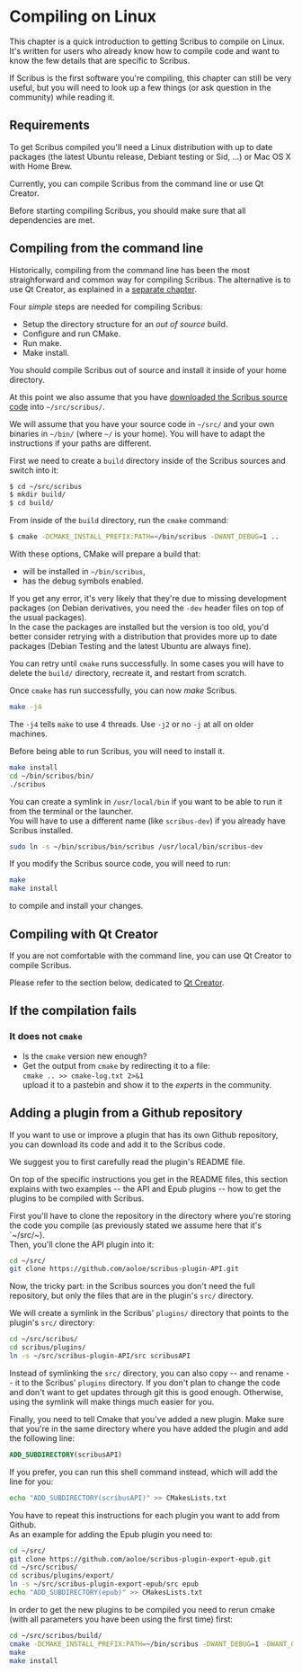 # Compiling on Linux

This chapter is a quick introduction to getting Scribus to compile on Linux. It's written for users who already know how to compile code and want to know the few details that are specific to Scribus.

If Scribus is the first software you're compiling, this chapter can still be very useful, but you will need to look up a few things (or ask question in the community) while reading it.

## Requirements

To get Scribus compiled you'll need a Linux distribution with up to date packages (the latest Ubuntu release, Debiant testing or Sid, ...) or Mac OS X with Home Brew.

Currently, you can compile Scribus from the command line or use Qt Creator.

Before starting compiling Scribus, you should make sure that all dependencies are met.

## Compiling from the command line

Historically, compiling from the command line has been the most straighforward and common way for compiling Scribus. The alternative is to use Qt Creator, as explained in a [separate chapter](compiling-with-qt-creator-en.md).

Four _simple_ steps are needed for compiling Scribus:

- Setup the directory structure for an _out of source_ build.
- Configure and run CMake.
- Run make.
- Make install.

You should compile Scribus out of source and install it inside of your home directory.

At this point we also assume that you have [downloaded the Scribus source code](getting-the-code-en.md) into `~/src/scribus/`.

We will assume that you have your source code in `~/src/` and your own binaries in `~/bin/` (where `~/` is your home). You will have to adapt the instructions if your paths are different.

First we need to create a `build` directory inside of the Scribus sources and switch into it:

```sh
$ cd ~/src/scribus
$ mkdir build/
$ cd build/
```

From inside of the `build` directory, run the `cmake` command:

```sh
$ cmake -DCMAKE_INSTALL_PREFIX:PATH=~/bin/scribus -DWANT_DEBUG=1 ..
```

With these options, CMake will prepare a build that:

- will be installed in `~/bin/scribus`,
- has the debug symbols enabled.

If you get any error, it's very likely that they're due to missing development packages (on Debian derivatives, you need the `-dev` header files on top of the usual packages).  
In the case the packages are installed but the version is too old, you'd better consider retrying with a distribution that provides more up to date packages (Debian Testing and the latest Ubuntu are always fine).

You can retry until `cmake` runs successfully. In some cases you will have to delete the `build/` directory, recreate it, and restart from scratch.

Once `cmake` has run successfully, you can now _make_ Scribus.

```sh
make -j4
```

The `-j4` tells `make` to use 4 threads. Use `-j2` or no `-j` at all on older machines.

Before being able to run Scribus, you will need to install it.

```sh
make install
cd ~/bin/scribus/bin/
./scribus
```

You can create a symlink in `/usr/local/bin` if you want to be able to run it from the terminal or the launcher.  
You will have to use a different name (like `scribus-dev`) if you already have Scribus installed.

```sh
sudo ln -s ~/bin/scribus/bin/scribus /usr/local/bin/scribus-dev
```

If you modify the Scribus source code, you will need to run:

```sh
make
make install
```

to compile and install your changes.

## Compiling with Qt Creator

If you are not comfortable with the command line, you can use Qt Creator to compile Scribus.

Please refer to the section below, dedicated to [Qt Creator](compiling-with-qt-creator-en.md).


## If the compilation fails

### It does not `cmake`

- Is the `cmake` version new enough?
- Get the output from `cmake` by redirecting it to a file:  
  `cmake .. >> cmake-log.txt 2>&1`  
  upload it to a pastebin and show it to the _experts_ in the community.

## Adding a plugin from a Github repository

If you want to use or improve a plugin that has its own Github repository, you can download its code and add it to the Scribus code.

We suggest you to first carefully read the plugin's README file.  

On top of the specific instructions you get in the README files, this section explains with two examples -- the API and Epub plugins -- how to get the plugins to be compiled with Scribus.

First you'll have to clone the repository in the directory where you're storing the code you compile (as previously stated we assume here that it's `~/src/~).  
Then, you'll clone the API plugin into it:

```sh
cd ~/src/
git clone https://github.com/aoloe/scribus-plugin-API.git
```

Now, the tricky part: in the Scribus sources you don't need the full repository, but only the files that are in the plugin's `src/` directory. 

We will create a symlink in the Scribus' `plugins/` directory that points to the plugin's `src/` directory:

```sh
cd ~/src/scribus/
cd scribus/plugins/
ln -s ~/src/scribus-plugin-API/src scribusAPI
```

Instead of symlinking the `src/` directory, you can also copy -- and rename -- it to the Scribus' `plugins` directory. If you don't plan to change the code and don't want to get updates through git this is good enough. Otherwise, using the symlink will make things much easier for you.

Finally, you need to tell Cmake that you've added a new plugin. Make sure that you're in the same directory where you have added the plugin and add the following line:

```.cmake
ADD_SUBDIRECTORY(scribusAPI)
```

If you prefer, you can run this shell command instead, which will add the line for you:

```sh
echo "ADD_SUBDIRECTORY(scribusAPI)" >> CMakesLists.txt
```

You have to repeat this instructions for each plugin you want to add from Github.  
As an example for adding the Epub plugin you need to:

```sh
cd ~/src/
git clone https://github.com/aoloe/scribus-plugin-export-epub.git
cd ~/src/scribus/
cd scribus/plugins/export/
ln -s ~/src/scribus-plugin-export-epub/src epub
echo "ADD_SUBDIRECTORY(epub)" >> CMakesLists.txt
```

In order to get the new plugins to be compiled you need to rerun cmake (with all parameters you have been using the first time) first:

```sh
cd ~/src/scribus/build/
cmake -DCMAKE_INSTALL_PREFIX:PATH=~/bin/scribus -DWANT_DEBUG=1 -DWANT_GUI_LANG="en_GB;de;fr;it;en" ..
make
make install
```
